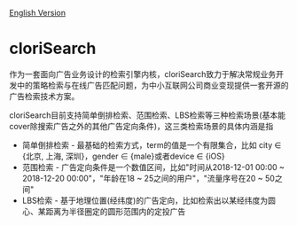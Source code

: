 [English Version](README.md)

cloriSearch
==========

作为一套面向广告业务设计的检索引擎内核，cloriSearch致力于解决常规业务开发中的策略检索与在线广告匹配问题，为中小互联网公司商业变现提供一套开源的广告检索技术方案。

cloriSearch目前支持简单倒排检索、范围检索、LBS检索等三种检索场景(基本能cover除搜索广告之外的其他广告定向条件)，这三类检索场景的具体内涵是指

* 简单倒排检索 - 最基础的检索方式，term的值是一个有限集合，比如 city ∈ {北京, 上海, 深圳}，gender ∈ {male}或者device ∈ {iOS}
* 范围检索 - 广告定向条件是一个数值区间，比如"时间从2018-12-01 00:00 ~ 2018-12-20 00:00"，"年龄在18 ~ 25之间的用户"，"流量序号在20 ~ 50之间"
* LBS检索 - 基于地理位置(经纬度)的广告定向，比如检索出以某经纬度为圆心、某距离为半径圈定的圆形范围内的定投广告


